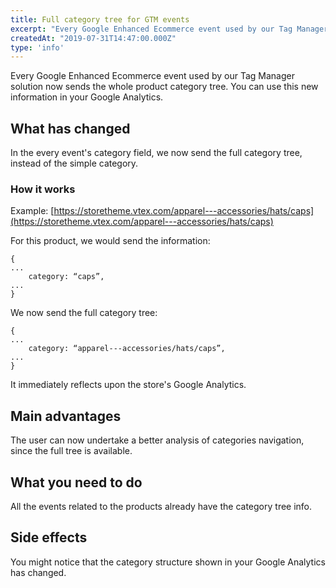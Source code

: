 ```yaml
---
title: Full category tree for GTM events
excerpt: "Every Google Enhanced Ecommerce event used by our Tag Manager solution now sends the whole product category tree."
createdAt: "2019-07-31T14:47:00.000Z"
type: 'info'
---
```

Every Google Enhanced Ecommerce event used by our Tag Manager solution now sends the whole product category tree. You can use this new information in your Google Analytics.

## What has changed

In the every event's category field, we now send the full category tree, instead of the simple category.

### How it works

Example: [https://storetheme.vtex.com/apparel---accessories/hats/caps](https://storetheme.vtex.com/apparel---accessories/hats/caps)

For this product, we would send the information:

```
{
...
	category: “caps”,
...
}
```  
We now send the full category tree:

```
{
...
	category: “apparel---accessories/hats/caps”,
...
}
```

It immediately reflects upon the store's Google Analytics.

## Main advantages

The user can now undertake a better analysis of categories navigation, since the full tree is available.

## What you need to do

All the events related to the products already have the category tree info.

## Side effects

You might notice that the category structure shown in your Google Analytics has changed.